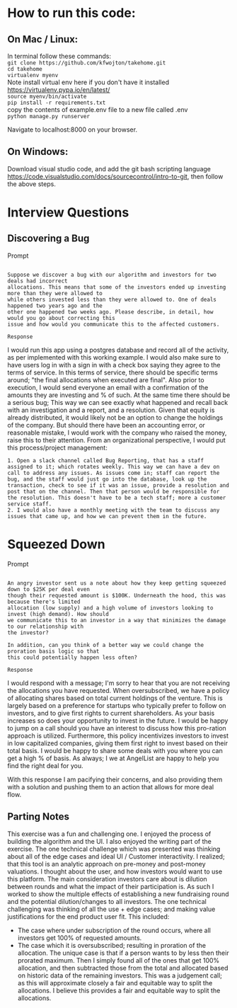 # How to run this code: 

## On Mac / Linux: 

In terminal follow these commands: <br> 
`git clone https://github.com/kfwojton/takehome.git`  <br>
`cd takehome` <br>
`virtualenv myenv`<br> 
Note install virtual env here if you don't have it installed https://virtualenv.pypa.io/en/latest/<br>
`source myenv/bin/activate` <br>
`pip install -r requirements.txt`<br> 
copy the contents of example.env file to a new file called .env <br> 
`python manage.py runserver` <br>

Navigate to localhost:8000 on your browser. 

## On Windows: 

Download visual studio code, and add the git bash scripting language https://code.visualstudio.com/docs/sourcecontrol/intro-to-git, then follow the above steps. 


# Interview Questions 

## Discovering a Bug 

Prompt
~~~~~~

Suppose we discover a bug with our algorithm and investors for two deals had incorrect
allocations. This means that some of the investors ended up investing more than they were allowed to
while others invested less than they were allowed to. One of deals happened two years ago and the
other one happened two weeks ago. Please describe, in detail, how would you go about correcting this
issue and how would you communicate this to the affected customers.

Response
~~~~~~~~


I would run this app using a postgres database and record all of the activity, as per implemented with this working example. I would also make sure to have users log in with a sign in with a check box saying they agree to the terms of service. In this terms of service, there should be specific terms around; "the final allocations when executed are final". Also prior to execution, I would send everyone an email with a confirmation of the amounts they are investing and % of such. At the same time there should be a serious bug; This way we can see exactly what happened and recall back with an investigation and a report, and a resolution. Given that equity is already distributed, it would likely not be an option to change the holdings of the company. But should there have been an accounting error, or reasonable mistake, I would work with the company who raised the money, raise this to their attention. From an organizational perspective, I would put this process/project management:

    1. Open a slack channel called Bug Reporting, that has a staff assigned to it; which rotates weekly. This way we can have a dev on call to address any issues. As issues come in; staff can report the bug, and the staff would just go into the database, look up the transaction, check to see if it was an issue, provide a resolution and post that on the channel. Then that person would be responsible for the resolution. This doesn't have to be a tech staff; more a customer service staff.
    2. I would also have a monthly meeting with the team to discuss any issues that came up, and how we can prevent them in the future.

# Squeezed Down 
Prompt
~~~~~~

An angry investor sent us a note about how they keep getting squeezed down to $25K per deal even
though their requested amount is $100K. Underneath the hood, this was because there's limited
allocation (low supply) and a high volume of investors looking to invest (high demand). How should
we communicate this to an investor in a way that minimizes the damage to our relationship with
the investor?

In addition, can you think of a better way we could change the proration basis logic so that
this could potentially happen less often?

Response
~~~~~~~~

I would respond with a message; I'm sorry to hear that you are not receiving the allocations
you have requested. When oversubscribed, we have a policy of allocating shares based on total 
current holdings of the venture. This is largely based on a preference for startups who typically
prefer to follow on investors, and to give first rights to current shareholders. As your basis increases
so does your opportunity to invest in the future. I would be happy to jump on a call should you have 
an interest to discuss how this pro-ration approach is utilized. Furthermore, this policy 
incentivizes investors to invest in low capitalized companies, giving them first right to
invest based on their total basis. I would be happy to share some deals with you where you
can get a high % of basis. As always; I we at AngelList are happy to help you find the right deal for you.

With this response I am pacifying their concerns, and also providing them with a solution and pushing them 
to an action that allows for more deal flow. 

## Parting Notes

This exercise was a fun and challenging one. I enjoyed the process of building the algorithm and the UI. I also enjoyed the writing part of the exercise. The one technical challenge which was presented was thinking about all of the edge cases and ideal UI / Customer interactivity. I realized; that this tool is an analytic approach on pre-money and post-money valuations. I thought about the user, and how investors would want to use this platform. The main consideration investors care about is dilution between rounds and what the impact of their participation is. As such I worked to show the multiple effects of establishing a new fundraising round and the potential dilution/changes to all investors.
The one technical challenging was thinking of all the use + edge cases; and making value justifications for the end product user fit. This included:
- The case where under subscription of the round occurs, where all investors get 100% of requested amounts.
- The case which it is oversubscribed; resulting in proration of the allocation. The unique case is that if a person wants to by less then their prorated maximum. Then I simply found all of the ones that get 100% allocation, and then subtracted those from the total and allocated based on historic data of the remaining investors. This was a judgement call; as this will approximate closely a fair and equitable way to split the allocations. I believe this provides a fair and equitable way to split the allocations. 

